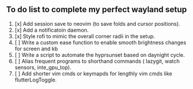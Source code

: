 ## To do list to complete my perfect wayland setup

1. [x] Add session save to neovim (to save folds and cursor positions).
2. [x] Add a notificatoin daemon.
3. [x] Style rofi to mimic the overall corner radii in the setup.
4. [ ] Write a custom ease function to enable smooth brightness changes for screen and kb
5. [ ] Write a script to automate the hyprsunset based on daynight cycle.
6. [ ] Alias frequent programs to shorthand commands ( lazygit, watch sensors, inte_gpu_top).
7. [ ] Add shorter vim cmds or keymapds for lengthly vim cmds like flutterLogToggle.
